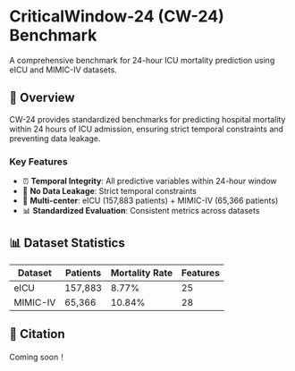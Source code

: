 
# CriticalWindow-24 (CW-24) Benchmark

A comprehensive benchmark for 24-hour ICU mortality prediction using eICU and MIMIC-IV datasets.

## 🎯 Overview

CW-24 provides standardized benchmarks for predicting hospital mortality within 24 hours of ICU admission, ensuring strict temporal constraints and preventing data leakage.

### Key Features
- ⏰ **Temporal Integrity**: All predictive variables within 24-hour window
- 🚫 **No Data Leakage**: Strict temporal constraints
- 🏥 **Multi-center**: eICU (157,883 patients) + MIMIC-IV (65,366 patients)
- 📊 **Standardized Evaluation**: Consistent metrics across datasets

## 📊 Dataset Statistics

| Dataset | Patients | Mortality Rate | Features |
|---------|----------|----------------|----------|
| eICU    | 157,883  | 8.77%         | 25       |
| MIMIC-IV| 65,366   | 10.84%        | 28       |

## 📄 Citation

Coming soon！
